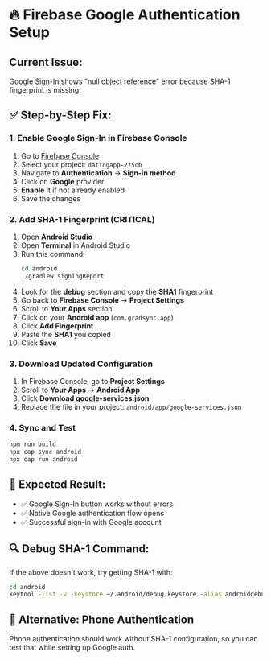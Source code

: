 # 🔥 Firebase Google Authentication Setup

## Current Issue:
Google Sign-In shows "null object reference" error because SHA-1 fingerprint is missing.

## ✅ Step-by-Step Fix:

### 1. Enable Google Sign-In in Firebase Console
1. Go to [Firebase Console](https://console.firebase.google.com)
2. Select your project: `datingapp-275cb`
3. Navigate to **Authentication** → **Sign-in method**
4. Click on **Google** provider
5. **Enable** it if not already enabled
6. Save the changes

### 2. Add SHA-1 Fingerprint (CRITICAL)
1. Open **Android Studio**
2. Open **Terminal** in Android Studio
3. Run this command:
   ```bash
   cd android
   ./gradlew signingReport
   ```
4. Look for the **debug** section and copy the **SHA1** fingerprint
5. Go back to **Firebase Console** → **Project Settings**
6. Scroll to **Your Apps** section
7. Click on your **Android app** (`com.gradsync.app`)
8. Click **Add Fingerprint**
9. Paste the **SHA1** you copied
10. Click **Save**

### 3. Download Updated Configuration
1. In Firebase Console, go to **Project Settings**
2. Scroll to **Your Apps** → **Android App**
3. Click **Download google-services.json**
4. Replace the file in your project: `android/app/google-services.json`

### 4. Sync and Test
```bash
npm run build
npx cap sync android
npx cap run android
```

## 🎯 Expected Result:
- ✅ Google Sign-In button works without errors  
- ✅ Native Google authentication flow opens
- ✅ Successful sign-in with Google account

## 🔍 Debug SHA-1 Command:
If the above doesn't work, try getting SHA-1 with:
```bash
cd android
keytool -list -v -keystore ~/.android/debug.keystore -alias androiddebugkey -storepass android -keypass android
```

## 📱 Alternative: Phone Authentication
Phone authentication should work without SHA-1 configuration, so you can test that while setting up Google auth.